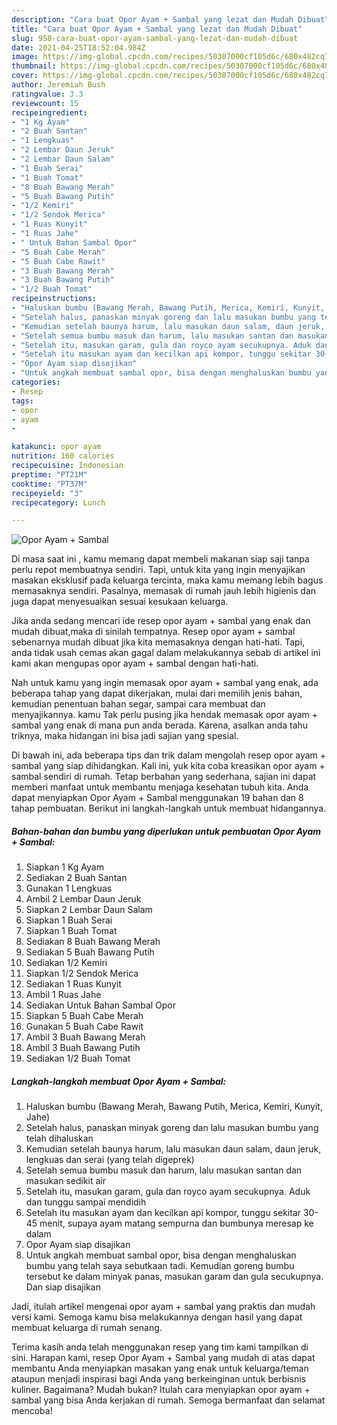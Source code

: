 ```yaml
---
description: "Cara buat Opor Ayam + Sambal yang lezat dan Mudah Dibuat"
title: "Cara buat Opor Ayam + Sambal yang lezat dan Mudah Dibuat"
slug: 958-cara-buat-opor-ayam-sambal-yang-lezat-dan-mudah-dibuat
date: 2021-04-25T18:52:04.984Z
image: https://img-global.cpcdn.com/recipes/50307000cf105d6c/680x482cq70/opor-ayam-sambal-foto-resep-utama.jpg
thumbnail: https://img-global.cpcdn.com/recipes/50307000cf105d6c/680x482cq70/opor-ayam-sambal-foto-resep-utama.jpg
cover: https://img-global.cpcdn.com/recipes/50307000cf105d6c/680x482cq70/opor-ayam-sambal-foto-resep-utama.jpg
author: Jeremiah Bush
ratingvalue: 3.3
reviewcount: 15
recipeingredient:
- "1 Kg Ayam"
- "2 Buah Santan"
- "1 Lengkuas"
- "2 Lembar Daun Jeruk"
- "2 Lembar Daun Salam"
- "1 Buah Serai"
- "1 Buah Tomat"
- "8 Buah Bawang Merah"
- "5 Buah Bawang Putih"
- "1/2 Kemiri"
- "1/2 Sendok Merica"
- "1 Ruas Kunyit"
- "1 Ruas Jahe"
- " Untuk Bahan Sambal Opor"
- "5 Buah Cabe Merah"
- "5 Buah Cabe Rawit"
- "3 Buah Bawang Merah"
- "3 Buah Bawang Putih"
- "1/2 Buah Tomat"
recipeinstructions:
- "Haluskan bumbu (Bawang Merah, Bawang Putih, Merica, Kemiri, Kunyit, Jahe)"
- "Setelah halus, panaskan minyak goreng dan lalu masukan bumbu yang telah dihaluskan"
- "Kemudian setelah baunya harum, lalu masukan daun salam, daun jeruk, lengkuas dan serai (yang telah digeprek)"
- "Setelah semua bumbu masuk dan harum, lalu masukan santan dan masukan sedikit air"
- "Setelah itu, masukan garam, gula dan royco ayam secukupnya. Aduk dan tunggu sampai mendidih"
- "Setelah itu masukan ayam dan kecilkan api kompor, tunggu sekitar 30-45 menit, supaya ayam matang sempurna dan bumbunya meresap ke dalam"
- "Opor Ayam siap disajikan"
- "Untuk angkah membuat sambal opor, bisa dengan menghaluskan bumbu yang telah saya sebutkaan tadi. Kemudian goreng bumbu tersebut ke dalam minyak panas, masukan garam dan gula secukupnya. Dan siap disajikan"
categories:
- Resep
tags:
- opor
- ayam
- 

katakunci: opor ayam  
nutrition: 160 calories
recipecuisine: Indonesian
preptime: "PT21M"
cooktime: "PT37M"
recipeyield: "3"
recipecategory: Lunch

---
```



![Opor Ayam + Sambal](https://img-global.cpcdn.com/recipes/50307000cf105d6c/680x482cq70/opor-ayam-sambal-foto-resep-utama.jpg)

Di masa  saat ini , kamu memang dapat membeli makanan siap saji tanpa perlu repot membuatnya sendiri. Tapi, untuk kita yang ingin menyajikan masakan eksklusif pada keluarga tercinta, maka kamu memang lebih bagus memasaknya sendiri. Pasalnya, memasak di rumah jauh lebih higienis dan juga dapat menyesuaikan sesuai kesukaan keluarga.

Jika anda sedang mencari ide resep opor ayam + sambal yang enak dan mudah dibuat,maka di sinilah tempatnya. Resep opor ayam + sambal  sebenarnya mudah dibuat jika kita memasaknya dengan hati-hati. Tapi, anda tidak usah cemas akan gagal dalam melakukannya 
sebab di artikel ini kami akan mengupas opor ayam + sambal dengan hati-hati.  



Nah untuk kamu yang ingin memasak opor ayam + sambal yang enak, ada beberapa tahap yang dapat dikerjakan, mulai dari memilih jenis bahan, kemudian penentuan bahan segar, sampai cara membuat dan menyajikannya. kamu Tak perlu pusing jika hendak memasak opor ayam + sambal yang enak di mana pun anda berada. Karena, asalkan anda  tahu triknya, maka hidangan ini bisa jadi sajian yang spesial.

Di bawah ini, ada beberapa tips dan trik dalam mengolah resep opor ayam + sambal yang siap dihidangkan. Kali ini, yuk kita coba kreasikan opor ayam + sambal sendiri di rumah. Tetap berbahan yang sederhana, sajian ini dapat memberi manfaat untuk membantu menjaga kesehatan tubuh kita. Anda dapat menyiapkan Opor Ayam + Sambal menggunakan 19 bahan dan 8 tahap pembuatan. Berikut ini langkah-langkah untuk membuat hidangannya.

<!--inarticleads1-->

##### Bahan-bahan dan bumbu yang diperlukan untuk pembuatan Opor Ayam + Sambal:

1. Siapkan 1 Kg Ayam
1. Sediakan 2 Buah Santan
1. Gunakan 1 Lengkuas
1. Ambil 2 Lembar Daun Jeruk
1. Siapkan 2 Lembar Daun Salam
1. Siapkan 1 Buah Serai
1. Siapkan 1 Buah Tomat
1. Sediakan 8 Buah Bawang Merah
1. Sediakan 5 Buah Bawang Putih
1. Sediakan 1/2 Kemiri
1. Siapkan 1/2 Sendok Merica
1. Sediakan 1 Ruas Kunyit
1. Ambil 1 Ruas Jahe
1. Sediakan  Untuk Bahan Sambal Opor
1. Siapkan 5 Buah Cabe Merah
1. Gunakan 5 Buah Cabe Rawit
1. Ambil 3 Buah Bawang Merah
1. Ambil 3 Buah Bawang Putih
1. Sediakan 1/2 Buah Tomat




<!--inarticleads2-->

##### Langkah-langkah membuat Opor Ayam + Sambal:

1. Haluskan bumbu (Bawang Merah, Bawang Putih, Merica, Kemiri, Kunyit, Jahe)
1. Setelah halus, panaskan minyak goreng dan lalu masukan bumbu yang telah dihaluskan
1. Kemudian setelah baunya harum, lalu masukan daun salam, daun jeruk, lengkuas dan serai (yang telah digeprek)
1. Setelah semua bumbu masuk dan harum, lalu masukan santan dan masukan sedikit air
1. Setelah itu, masukan garam, gula dan royco ayam secukupnya. Aduk dan tunggu sampai mendidih
1. Setelah itu masukan ayam dan kecilkan api kompor, tunggu sekitar 30-45 menit, supaya ayam matang sempurna dan bumbunya meresap ke dalam
1. Opor Ayam siap disajikan
1. Untuk angkah membuat sambal opor, bisa dengan menghaluskan bumbu yang telah saya sebutkaan tadi. Kemudian goreng bumbu tersebut ke dalam minyak panas, masukan garam dan gula secukupnya. Dan siap disajikan




Jadi, itulah artikel mengenai  opor ayam + sambal  yang praktis dan mudah versi kami. Semoga kamu bisa melakukannya dengan hasil yang dapat membuat keluarga di rumah senang. 

Terima kasih anda telah menggunakan resep yang tim kami tampilkan di sini. Harapan kami, resep  Opor Ayam + Sambal yang mudah di atas dapat membantu Anda menyiapkan masakan yang enak untuk keluarga/teman ataupun menjadi inspirasi bagi Anda yang berkeinginan untuk berbisnis kuliner. Bagaimana? Mudah bukan? Itulah cara menyiapkan opor ayam + sambal yang bisa Anda kerjakan di rumah. Semoga bermanfaat dan selamat mencoba!

